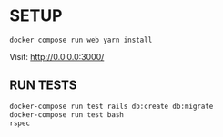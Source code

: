 # SETUP
```_bash
docker compose run web yarn install
```

Visit: http://0.0.0.0:3000/


## RUN TESTS
```bash
docker-compose run test rails db:create db:migrate
docker-compose run test bash
rspec
```
